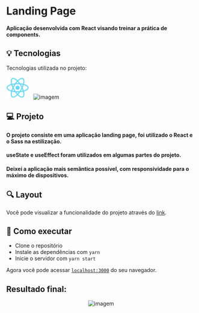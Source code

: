 # Landing Page


<p align="center">
  
<h4>
  Aplicação desenvolvida com React visando treinar a prática de components.
</h4>

## 💡 Tecnologias

Tecnologias utilizada no projeto:

<img src="https://raw.githubusercontent.com/devicons/devicon/master/icons/react/react-original.svg" width="60"> &nbsp;
<img src="https://upload.wikimedia.org/wikipedia/commons/thumb/9/96/Sass_Logo_Color.svg/1280px-Sass_Logo_Color.svg.png" alt="imagem" width="70"> &nbsp;

  
## 💻 Projeto
#### O projeto consiste em uma aplicação landing page, foi utilizado o React e o Sass na estilização.
#### useState e useEffect foram utilizados em algumas partes do projeto.
#### Deixei a aplicação mais semântica possível, com responsividade para o máximo de dispositivos.
  
## 🔍 Layout

Você pode visualizar a funcionalidade do projeto através do [link](https://myreactexperience.netlify.app/).

## 🚀 Como executar

- Clone o repositório
- Instale as dependências com `yarn`
- Inicie o servidor com `yarn start`

Agora você pode acessar [`localhost:3000`](http://localhost:3000) do seu navegador.
  
## Resultado final:
<p align="center">
<img  src="https://i.imgur.com/UkawPr7.png" alt="imagem" width=900px> <br>

